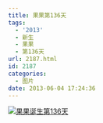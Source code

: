 ```yaml
---
title: 果果第136天
tags:
  - '2013'
  - 新生
  - 果果
  - 第136天
url: 2187.html
id: 2187
categories:
  - 图片
date: 2013-06-04 17:24:36
---
```


[![](http://photo.guolaijie.com/rooufer/uploads/2013/06/果果诞生第136天.jpg "果果诞生第136天")](http://photo.guolaijie.com/rooufer/uploads/2013/06/果果诞生第136天.jpg)